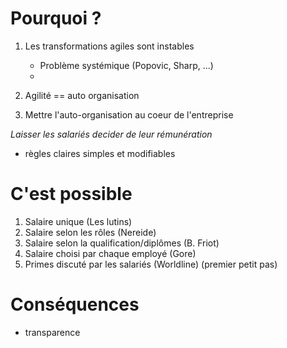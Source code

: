 # Pourquoi ?

1. Les transformations agiles sont instables
   - Problème systémique (Popovic, Sharp, ...)
   -

2. Agilité == auto organisation

3. Mettre l'auto-organisation au coeur de l'entreprise

*Laisser les salariés decider de leur rémunération*
  - règles claires simples et modifiables


# C'est possible

1. Salaire unique (Les lutins)
1. Salaire selon les rôles (Nereide)
1. Salaire selon la qualification/diplômes (B. Friot)
1. Salaire choisi par chaque employé (Gore)
2. Primes discuté par les salariés (Worldline) (premier petit pas)


# Conséquences

- transparence
